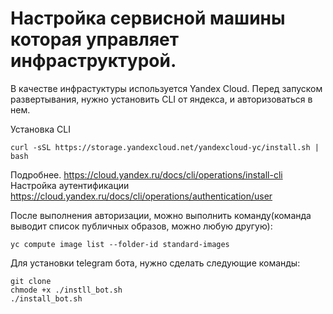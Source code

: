 # Настройка сервисной машины которая управляет инфраструктурой.
В качестве инфрастуктуры используется Yandex Cloud.
Перед запуском развертывания, нужно установить CLI от яндекса, и авторизоваться в нем.

Установка CLI
```shell
curl -sSL https://storage.yandexcloud.net/yandexcloud-yc/install.sh | bash
```
Подробнее.
https://cloud.yandex.ru/docs/cli/operations/install-cli
Настройка аутентификации
https://cloud.yandex.ru/docs/cli/operations/authentication/user

После выполнения авторизации, можно выполнить команду(команда выводит список публичных образов, можно любую другую):
```shell
yc compute image list --folder-id standard-images
```

Для установки telegram бота, нужно сделать следующие команды:
```shell
git clone
chmode +x ./instll_bot.sh
./install_bot.sh
```
